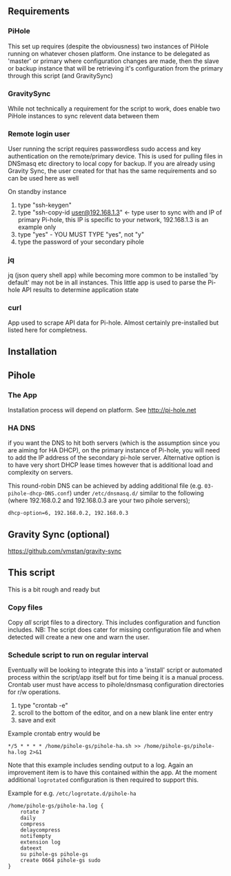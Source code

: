 ## Requirements

### PiHole
This set up requires (despite the obviousness) two instances of PiHole running on whatever chosen platform. One 
instance to be delegated as 'master' or primary where configuration changes are made, then the slave or backup 
instance that will be retrieving it's configuration from the primary through this script (and GravitySync)

### GravitySync
While not technically a requirement for the script to work, does enable two PiHole instances to sync relevent 
data between them

### Remote login user
User running the script requires passwordless sudo access and key authentication on the remote/primary device. 
This is used for pulling files in DNSmasq etc directory to local copy for backup.
If you are already using Gravity Sync, the user created for that has the same requirements and so can be used 
here as well

On standby instance
1. type "ssh-keygen"
2. type "ssh-copy-id user@192.168.1.3" <- type user to sync with and IP of primary Pi-hole, this IP is specific 
to your network, 192.168.1.3 is an example only
3. type "yes" - YOU MUST TYPE "yes", not "y"
4. type the password of your secondary pihole


### jq
jq (json query shell app) while becoming more common to be installed 'by default' may not be in all instances. 
This little app is used to parse the Pi-hole API results to determine application state

### curl
App used to scrape API data for Pi-hole. Almost certainly pre-installed but listed here for completness.

## Installation

## Pihole

### The App
Installation process will depend on platform. See http://pi-hole.net

### HA DNS
if you want the DNS to hit both servers (which is the assumption since you are aiming for HA DHCP), on the 
primary instance of Pi-hole, you will need to add the IP address of the secondary pi-hole server. Alternative 
option is to have very short DHCP lease times however that is additional load and complexity on servers.

This round-robin DNS can be achieved by adding additional file (e.g. `03-pihole-dhcp-DNS.conf`) under 
`/etc/dnsmasq.d/` similar to the following (where 192.168.0.2 and 192.168.0.3 are your two pihole servers);
```
dhcp-option=6, 192.168.0.2, 192.168.0.3
```

## Gravity Sync (optional)
https://github.com/vmstan/gravity-sync

## This script
This is a bit rough and ready but

### Copy files
Copy _all_ script files to a directory. This includes configuration and function includes.
NB: The script does cater for missing configuration file and when detected will create a new one and warn the user.

### Schedule script to run on regular interval
Eventually will be looking to integrate this into a 'install' script or automated process within the script/app 
itself but for time being it is a manual process. Crontab user must have access to pihole/dnsmasq configuration 
directories for r/w operations.

1. type "crontab -e"
2. scroll to the bottom of the editor, and on a new blank line enter entry
3. save and exit

Example crontab entry would be
```
*/5 * * * * /home/pihole-gs/pihole-ha.sh >> /home/pihole-gs/pihole-ha.log 2>&1
```

Note that this example includes sending output to a log. Again an improvement item is to have this contained within 
the app. At the moment additional `logrotated` configuration is then required to support this.

Example for e.g. `/etc/logrotate.d/pihole-ha`
```
/home/pihole-gs/pihole-ha.log {
	rotate 7
	daily
	compress
	delaycompress
	notifempty
	extension log
	dateext
	su pihole-gs pihole-gs
	create 0664 pihole-gs sudo
}
```